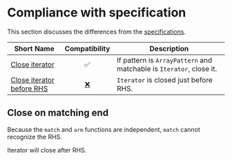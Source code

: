 # Compliance with specification

This section discusses the differences from the
[specifications](https://tc39.es/proposal-pattern-matching).

| Short Name                                                                                                       |        Compatibility         | Description                                                         |
| ---------------------------------------------------------------------------------------------------------------- | :--------------------------: | ------------------------------------------------------------------- |
| [Close iterator](https://tc39.es/proposal-pattern-matching/#sec-close-iterators)                                 |              ✅              | If pattern is `ArrayPattern` and matchable is `Iterator`, close it. |
| [Close iterator before RHS](https://github.com/tc39/proposal-pattern-matching/issues/235#issuecomment-992969672) | [❌](#close-on-matching-end) | `Iterator` is closed just before RHS.                               |

## Close on matching end

Because the `match` and `arm` functions are independent, `match` cannot
recognize the RHS.

Iterator will close after RHS.
